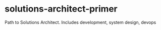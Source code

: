 # solutions-architect-primer
Path to Solutions Architect. Includes development, system design, devops
